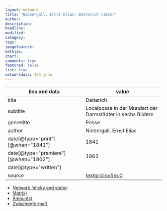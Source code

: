 ```yaml
---
layout: network
title: "Niebergall, Ernst Elias: Datterich (1862)"
author:
description:
headline:
modified:
category:
tags:
imagefeature: 
mathjax: 
chart: 
comments: true
featured: false
list: true
networkdata: 353.json
---
```

lina.xml data  | value
------------- | -------------
title|Datterich
subtitle|Localposse in der Mundart der Darmstädter in sechs Bildern
genretitle|Posse
author|Niebergall, Ernst Elias
date[@type="print"][@when="1841"]|1841
date[@type="premiere"][@when="1862"]|1862
date[@type="written"]|
source|[textgrid:sv5m.0](https://textgridlab.org/1.0/tgcrud-public/rest/textgrid:sv5m.0/data)



* [Network (sticky and static)](/linas/network353)
* [Matrix)](/linas/matrix353)
* [Amounts)](/linas/amount353)
* [Zwischenformat)](/linas/lina353 )
